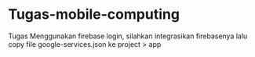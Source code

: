 # Tugas-mobile-computing
Tugas Menggunakan firebase login, silahkan integrasikan firebasenya lalu copy file google-services.json ke project > app
